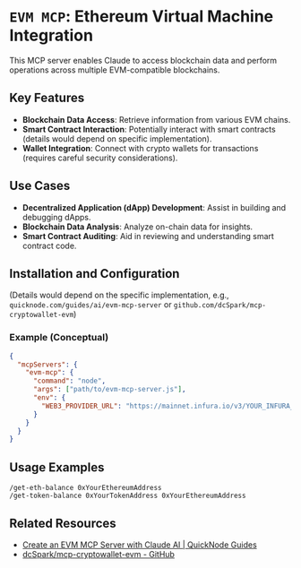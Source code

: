 
# `EVM MCP`: Ethereum Virtual Machine Integration

This MCP server enables Claude to access blockchain data and perform operations across multiple EVM-compatible blockchains.

## Key Features

*   **Blockchain Data Access**: Retrieve information from various EVM chains.
*   **Smart Contract Interaction**: Potentially interact with smart contracts (details would depend on specific implementation).
*   **Wallet Integration**: Connect with crypto wallets for transactions (requires careful security considerations).

## Use Cases

*   **Decentralized Application (dApp) Development**: Assist in building and debugging dApps.
*   **Blockchain Data Analysis**: Analyze on-chain data for insights.
*   **Smart Contract Auditing**: Aid in reviewing and understanding smart contract code.

## Installation and Configuration

(Details would depend on the specific implementation, e.g., `quicknode.com/guides/ai/evm-mcp-server` or `github.com/dcSpark/mcp-cryptowallet-evm`)

### Example (Conceptual)

```json
{
  "mcpServers": {
    "evm-mcp": {
      "command": "node",
      "args": ["path/to/evm-mcp-server.js"],
      "env": {
        "WEB3_PROVIDER_URL": "https://mainnet.infura.io/v3/YOUR_INFURA_PROJECT_ID"
      }
    }
  }
}
```

## Usage Examples

```
/get-eth-balance 0xYourEthereumAddress
/get-token-balance 0xYourTokenAddress 0xYourEthereumAddress
```

## Related Resources

*   [Create an EVM MCP Server with Claude AI | QuickNode Guides](https://www.quicknode.com/guides/ai/evm-mcp-server)
*   [dcSpark/mcp-cryptowallet-evm - GitHub](https://github.com/dcSpark/mcp-cryptowallet-evm)


